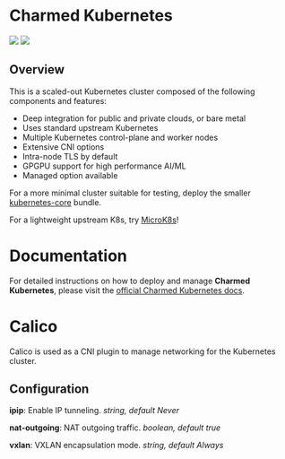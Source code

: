 
# Charmed Kubernetes

![](https://img.shields.io/badge/kubernetes-1.26-brightgreen.svg) ![](https://img.shields.io/badge/juju-2.9+-brightgreen.svg)

## Overview

This is a scaled-out Kubernetes cluster composed of the following components and features:

-   Deep integration for public and private clouds, or bare metal
-   Uses standard upstream Kubernetes
-   Multiple Kubernetes control-plane and worker nodes
-   Extensive CNI options
-   Intra-node TLS by default
-   GPGPU support for high performance AI/ML
-   Managed option available

For a more minimal cluster suitable for testing, deploy the smaller
[kubernetes-core](https://charmhub.io/kubernetes-core) bundle.

For a lightweight upstream K8s, try [MicroK8s](https://microk8s.io)!


# Documentation

For detailed instructions on how to deploy and manage **Charmed Kubernetes**, please visit the 
[official Charmed Kubernetes docs](https://www.ubuntu.com/kubernetes/docs/).


# Calico

Calico is used as a CNI plugin to manage networking for the Kubernetes cluster.

## Configuration

**ipip**: Enable IP tunneling. *string, default Never*

**nat-outgoing**: NAT outgoing traffic. *boolean, default true*

**vxlan**: VXLAN encapsulation mode. *string, default Always*

